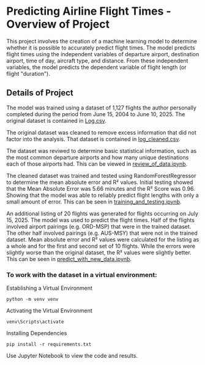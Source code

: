 # Predicting Airline Flight Times - Overview of Project

This project involves the creation of a machine learning model to determine whether it is possible to accurately predict flight times.  The model predicts flight times using the independent variables of departure airport, destination airport, time of day, aircraft type, and distance.  From these independent variables, the model predicts the dependent variable of flight length (or flight "duration").

## Details of Project

The model was trained using a dataset of 1,127 flights the author personally completed during the period from June 15, 2004 to June 10, 2025.  The original dataset is contained in [Log.csv](./Log.csv).

The original dataset was cleaned to remove excess information that did not factor into the analysis.  That dataset is contained in [log_cleaned.csv](./log_cleaned.csv).

The dataset was reviwed to determine basic statistical information, such as the most common departure airports and how many unique destinations each of those airports had.  This can be viewed in [review_of_data.ipynb](./review_of_data.ipynb).

The cleaned dataset was trained and tested using RandomForestRegressor to determine the mean absolute error and R² values.  Initial testing showed that the Mean Absolute Error was 5.66 minutes and the R² Score was 0.96.  Showing that the model was able to reliably predict flight lengths with only a small amount of error.  This can be seen in [training_and_testing.ipynb](./training_and_testing.ipynb).

An additional listing of 20 flights was generated for flights occurring on July 15, 2025.  The model was used to predict the flight times.  Half of the flights involved airport pairings (e.g. ORD-MSP) that were in the trained dataset.  The other half involved pairings (e.g. AUS-MSY) that were not in the trained dataset.  Mean absolute error and R² values were calculated for the listing as a whole and for the first and second set of 10 flights.  While the errors were slightly worse than the original dataset, the R² values were slightly better.  This can be seen in [predict_with_new_data.ipynb](./predict_with_new_data.ipynb).

### To work with the dataset in a virtual environment:

Establishing a Virtual Environment

```shell
python -m venv venv
```

Activating the Virtual Environment
```shell
venv\Scripts\activate
```

Installing Dependencies
```shell
pip install -r requirements.txt
```

Use Jupyter Notebook to view the code and results.
